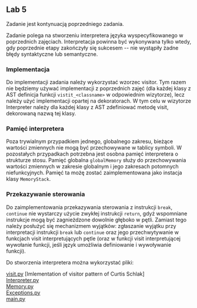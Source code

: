 ## Lab 5
Zadanie jest kontynuacją poprzedniego zadania.

Zadanie polega na stworzeniu interpretera języka wyspecyfikowanego w poprzednich zajęciach. Interpretacja powinna być wykonywana tylko wtedy, gdy poprzednie etapy zakończyły się sukcesem -- nie wystąpiły żadne błędy syntaktyczne lub semantyczne.

### Implementacja
Do implementacji zadania należy wykorzystać wzorzec visitor. Tym razem nie będziemy używać implementacji z poprzednich zajęć (dla każdej klasy z AST definicja funkcji `vistit_<classname>` w odpowiednim wizytorze), lecz należy użyć implementacji opartej na dekoratorach. W tym celu w wizytorze Interpreter należy dla każdej klasy z AST zdefiniować metodę visit, dekorowaną nazwą tej klasy.

### Pamięć interpretera
Poza trywialnym przypadkiem jednego, globalnego zakresu, bieżące wartości zmiennych nie mogą być przechowywane w tablicy symboli. W pozostałych przypadkach potrzebna jest osobna pamięć interpretera o strukturze stosu.
Pamięć globalna `globalMemory` służy do przechowywania wartości zmiennych w zakresie globalnym i jego zakresach potomnych niefunkcyjnych. Pamięć ta możę zostać zaimplementowana jako instacja klasy `MemoryStack`.

### Przekazywanie sterowania
Do zaimplementowania przekazywania sterowania z instrukcji `break`, `continue` nie wystarczy użycie zwykłej instrukcji `return`, gdyż wspomniane instrukcje mogą być zagnieżdzone dowolnie głęboko w pętli. Zamiast tego należy posłużyć się mechanizmem wyjątków: zgłaszanie wyjątku przy interpretacji instrukcji `break` lub `continue` oraz jego przechwytywanie w funkcjach visit interpretujących pętle (oraz w funkcji visit interpretującej wywołanie funkcji, jeśli język umożliwia definiowanie i wywoływanie funkcji).

Do stworzenia interpretera można wykorzystać pliki:

[visit.py](visit.py) [Imlementation of visitor pattern of Curtis Schlak]  
[Interpreter.py](Interpreter.py)  
[Memory.py](Interpreter.py)  
[Exceptions.py](Interpreter.py)  
[main.py](Interpreter.py)  
